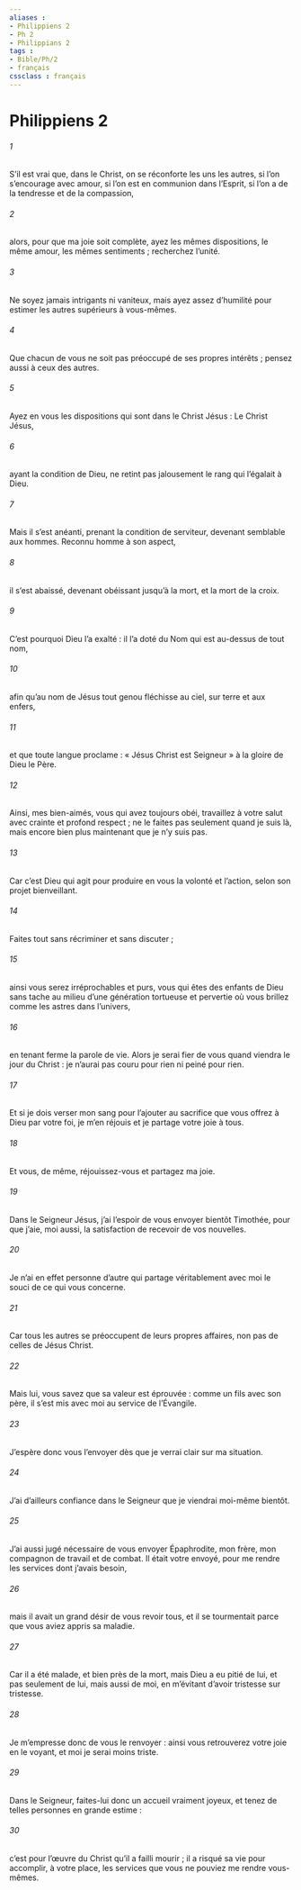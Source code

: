 ```yaml
---
aliases : 
- Philippiens 2
- Ph 2
- Philippians 2
tags : 
- Bible/Ph/2
- français
cssclass : français
---
```


# Philippiens 2

###### 1
S’il est vrai que, dans le Christ, on se réconforte les uns les autres, si l’on s’encourage avec amour, si l’on est en communion dans l’Esprit, si l’on a de la tendresse et de la compassion,
###### 2
alors, pour que ma joie soit complète, ayez les mêmes dispositions, le même amour, les mêmes sentiments ; recherchez l’unité.
###### 3
Ne soyez jamais intrigants ni vaniteux, mais ayez assez d’humilité pour estimer les autres supérieurs à vous-mêmes.
###### 4
Que chacun de vous ne soit pas préoccupé de ses propres intérêts ; pensez aussi à ceux des autres.
###### 5
Ayez en vous les dispositions qui sont dans le Christ Jésus :
Le Christ Jésus,
###### 6
ayant la condition de Dieu,
ne retint pas jalousement
le rang qui l’égalait à Dieu.
###### 7
Mais il s’est anéanti,
prenant la condition de serviteur,
devenant semblable aux hommes.
Reconnu homme à son aspect,
###### 8
il s’est abaissé,
devenant obéissant jusqu’à la mort,
et la mort de la croix.
###### 9
C’est pourquoi Dieu l’a exalté :
il l’a doté du Nom
qui est au-dessus de tout nom,
###### 10
afin qu’au nom de Jésus
tout genou fléchisse
au ciel, sur terre et aux enfers,
###### 11
et que toute langue proclame :
« Jésus Christ est Seigneur »
à la gloire de Dieu le Père.
###### 12
Ainsi, mes bien-aimés, vous qui avez toujours obéi, travaillez à votre salut avec crainte et profond respect ; ne le faites pas seulement quand je suis là, mais encore bien plus maintenant que je n’y suis pas.
###### 13
Car c’est Dieu qui agit pour produire en vous la volonté et l’action, selon son projet bienveillant.
###### 14
Faites tout sans récriminer et sans discuter ;
###### 15
ainsi vous serez irréprochables et purs, vous qui êtes des enfants de Dieu sans tache au milieu d’une génération tortueuse et pervertie où vous brillez comme les astres dans l’univers,
###### 16
en tenant ferme la parole de vie. Alors je serai fier de vous quand viendra le jour du Christ : je n’aurai pas couru pour rien ni peiné pour rien.
###### 17
Et si je dois verser mon sang pour l’ajouter au sacrifice que vous offrez à Dieu par votre foi, je m’en réjouis et je partage votre joie à tous.
###### 18
Et vous, de même, réjouissez-vous et partagez ma joie.
###### 19
Dans le Seigneur Jésus, j’ai l’espoir de vous envoyer bientôt Timothée, pour que j’aie, moi aussi, la satisfaction de recevoir de vos nouvelles.
###### 20
Je n’ai en effet personne d’autre qui partage véritablement avec moi le souci de ce qui vous concerne.
###### 21
Car tous les autres se préoccupent de leurs propres affaires, non pas de celles de Jésus Christ.
###### 22
Mais lui, vous savez que sa valeur est éprouvée : comme un fils avec son père, il s’est mis avec moi au service de l’Évangile.
###### 23
J’espère donc vous l’envoyer dès que je verrai clair sur ma situation.
###### 24
J’ai d’ailleurs confiance dans le Seigneur que je viendrai moi-même bientôt.
###### 25
J’ai aussi jugé nécessaire de vous envoyer Épaphrodite, mon frère, mon compagnon de travail et de combat. Il était votre envoyé, pour me rendre les services dont j’avais besoin,
###### 26
mais il avait un grand désir de vous revoir tous, et il se tourmentait parce que vous aviez appris sa maladie.
###### 27
Car il a été malade, et bien près de la mort, mais Dieu a eu pitié de lui, et pas seulement de lui, mais aussi de moi, en m’évitant d’avoir tristesse sur tristesse.
###### 28
Je m’empresse donc de vous le renvoyer : ainsi vous retrouverez votre joie en le voyant, et moi je serai moins triste.
###### 29
Dans le Seigneur, faites-lui donc un accueil vraiment joyeux, et tenez de telles personnes en grande estime :
###### 30
c’est pour l’œuvre du Christ qu’il a failli mourir ; il a risqué sa vie pour accomplir, à votre place, les services que vous ne pouviez me rendre vous-mêmes.
